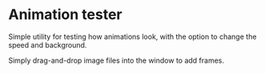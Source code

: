 # Animation tester

Simple utility for testing how animations look, with the option to change the speed and background.

Simply drag-and-drop image files into the window to add frames.

